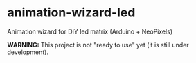 # animation-wizard-led
Animation wizard for DIY led matrix (Arduino + NeoPixels)

**WARNING:** This project is not "ready to use" yet (it is still under development).